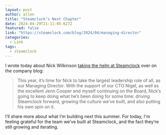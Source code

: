 ```yaml
---
layout: post
author: allen
title: "Steamclock’s Next Chapter"
date: 2024-04-29T21:11:05.627Z
featured: false
link: "https://steamclock.com/blog/2024/04/managing-director"
categories:
  - Link
tags:
  - steamclock
---
```


I wrote today about Nick Wilkinson [taking the helm at Steamclock](https://steamclock.com/blog/2024/04/managing-director) over on the company blog:

> This year, it’s time for Nick to take the largest leadership role of all, as our Managing Director. With the support of our CTO Nigel, as well as the excellent Jenn Cooper and myself continuing on the Board, Nick’s going to keep doing what he’s been doing for some time: driving Steamclock forward, growing the culture we’ve built, and also putting his own spin on it.

I’ll share more about what I’m building next this summer. For today, I'm feeling grateful for the team we’ve built at Steamclock, and the fact they’re still growing and iterating.
